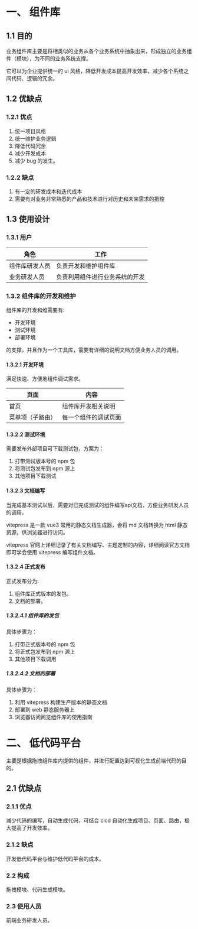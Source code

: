 # 一、 组件库

## 1.1 目的

业务组件库主要是将相类似的业务从各个业务系统中抽象出来，形成独立的业务组件（模块），为不同的业务系统支撑。

它可以为企业提供统一的 ui 风格，降低开发成本提高开发效率，减少各个系统之间代码、逻辑的冗余。

## 1.2 优缺点

### 1.2.1 优点

1. 统一项目风格
2. 统一维护业务逻辑
3. 降低代码冗余
4. 减少开发成本
5. 减少 bug 的发生。

### 1.2.2 缺点

1. 有一定的研发成本和迭代成本
2. 需要有对业务非常熟悉的产品和技术进行对历史和未来需求的把控

## 1.3 使用设计

### 1.3.1 用户

角色 | 工作 | 
---- | ---- |
组件库研发人员 | 负责开发和维护组件库 |
业务研发人员 | 负责利用组件进行业务系统的开发 | 


### 1.3.2 组件库的开发和维护

组件库的开发和维需要有:

- 开发环境
- 测试环境
- 部署环境

的支撑，并且作为一个工具库，需要有详细的说明文档方便业务人员的调用。

#### 1.3.2.1 开发环境

满足快速、方便地组件调试需求。

页面 | 内容 | 
---- | ---- |
首页 | 组件库开发相关说明 |
菜单项（子路由）| 每一个组件的调试页面 | 

#### 1.3.2.2 测试环境

需要发布外部项目可下载测试包，方案为：

1. 打带测试版本号的 npm 包
2. 将测试包发布到 npm 源上
3. 其他项目下载测试

#### 1.3.2.3 文档编写

当完成基本测试以后，需要对已完成测试的组件编写api文档，方便业务研发人员的调用。

vitepress 是一款 vue3 常用的静态文档生成器，会将 md 文档转换为 html 静态资源，供浏览器进行访问。

vitepress 官网上详细记录了有关文档编写、主题定制的内容，详细阅读官方文档即可学会使用 vitepress 编写组件文档。

#### 1.3.2.4 正式发布

正式发布分为: 

1. 组件库正式版本的发包。
2. 文档的部署。

##### 1.3.2.4.1 组件库的发包

具体步骤为：

1. 打带正式版本号的 npm 包
2. 将正式包发布到 npm 源上
3. 其他项目下载调用

##### 1.3.2.4.2 文档的部署

具体步骤为：

1. 利用 vitepress 构建生产版本的静态文档
2. 部署到 web 静态服务器上
3. 浏览器访问阅览组件库的使用指南

# 二、 低代码平台

主要是根据拖拽组件库内提供的组件，并进行配置达到可视化生成前端代码的目的。

## 2.1 优缺点

### 2.1.1 优点

减少代码的编写，自动生成代码，可结合 cicd 自动化生成项目、页面、路由，极大提高了开发效率。

### 2.1.2 缺点

开发低代码平台与维护低代码平台的成本。

### 2.2 构成

拖拽模块、代码生成模块。

### 2.3 使用人员

前端业务研发人员。

